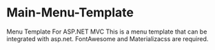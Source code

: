 # Main-Menu-Template
Menu Template For ASP.NET MVC
This is a menu template that can be integrated with asp.net. FontAwesome and Materializacss are required.
